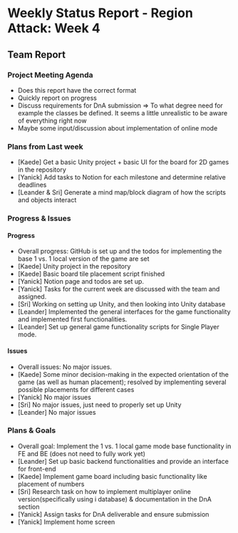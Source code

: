 # Weekly Status Report - Region Attack: Week 4

## Team Report

### Project Meeting Agenda

* Does this report have the correct format
* Quickly report on progress
* Discuss requirements for DnA submission => To what degree need for example the classes be defined. It seems a little unrealistic to be aware of everything right now
* Maybe some input/discussion about implementation of online mode

### Plans from Last week

* [Kaede] Get a basic Unity project + basic UI for the board for 2D games in the repository
* [Yanick] Add tasks to Notion for each milestone and determine relative deadlines
* [Leander & Sri] Generate a mind map/block diagram of how the scripts and objects interact

### Progress & Issues

#### Progress

* Overall progress: GitHub is set up and the todos for implementing the base 1 vs. 1 local version of the game are set
* [Kaede] Unity project in the repository
* [Kaede] Basic board tile placement script finished
* [Yanick] Notion page and todos are set up. 
* [Yanick] Tasks for the current week are discussed with the team and assigned.
* [Sri] Working on setting up Unity, and then looking into Unity database
* [Leander] Implemented the general interfaces for the game functionality and implemented first functionalities.
* [Leander] Set up general game functionality scripts for Single Player mode.



#### Issues
* Overall issues: No major issues.
* [Kaede] Some minor decision-making in the expected orientation of the game (as well as human placement); resolved by implementing several possible placements for different cases
* [Yanick] No major issues
* [Sri] No major issues, just need to properly set up Unity
* [Leander] No major issues


### Plans & Goals
* Overall goal: Implement the 1 vs. 1 local game mode base functionality in FE and BE (does not need to fully work yet)
* [Leander] Set up basic backend functionalities and provide an interface for front-end
* [Kaede] Implement game board including basic functionality like placement of numbers
* [Sri] Research task on how to implement multiplayer online version(specifically using i database) & documentation in the DnA section
* [Yanick] Assign tasks for DnA deliverable and ensure submission
* [Yanick] Implement home screen

